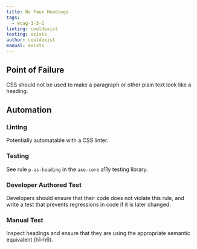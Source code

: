 ```yaml
---
title: No Faux Headings
tags: 
  - wcag-1-3-1
linting: couldexist
testing: exists
author: couldexist
manual: exists
---
```


## Point of Failure
CSS should not be used to make a paragraph or other plain text look like a heading.

## Automation

### Linting
Potentially automatable with a CSS linter.

### Testing
See rule `p-as-heading` in the `axe-core` a11y testing library.

### Developer Authored Test
Developers should ensure that their code does not violate this rule, and write a test that prevents regressions in code if it is later changed.

### Manual Test
Inspect headings and ensure that they are using the appropriate semantic equivalent (h1-h6).